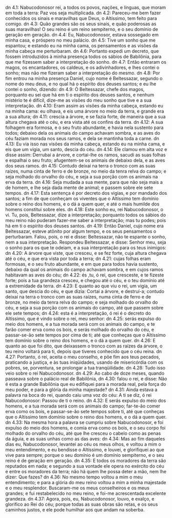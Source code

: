 dn 4.1: Nabucodonosor rei, a todos os povos, nações, e línguas, que moram em toda a terra: Paz vos seja multiplicada.
dn 4.2: Pareceu-me bem fazer conhecidos os sinais e maravilhas que Deus, o Altíssimo, tem feito para comigo.
dn 4.3: Quão grandes são os seus sinais, e quão poderosas as suas maravilhas! O seu reino é um reino sempiterno, e o seu domínio de geração em geração.
dn 4.4: Eu, Nabucodonosor, estava sossegado em minha casa, e próspero no meu palácio.
dn 4.5: Tive um sonho que me espantou; e estando eu na minha cama, os pensamentos e as visões da minha cabeça me perturbaram.
dn 4.6: Portanto expedi um decreto, que fossem introduzidos à minha presença todos os sábios de Babilônia, para que me fizessem saber a interpretação do sonho.
dn 4.7: Então entraram os magos, os encantadores, os caldeus, e os adivinhadores, e lhes contei o sonho; mas não me fizeram saber a interpretação do mesmo.
dn 4.8: Por fim entrou na minha presença Daniel, cujo nome é Beltessazar, segundo o nome do meu deus, e no qual há o espírito dos deuses santos; e eu lhe contei o sonho, dizendo:
dn 4.9: Ó Beltessazar, chefe dos magos, porquanto eu sei que há em ti o espírito dos deuses santos, e nenhum mistério te é difícil, dize-me as visões do meu sonho que tive e a sua interpretação.
dn 4.10: Eram assim as visões da minha cabeça, estando eu na minha cama: eu olhava, e eis uma árvore no meio da terra, e grande era a sua altura;
dn 4.11: crescia a árvore, e se fazia forte, de maneira que a sua altura chegava até o céu, e era vista até os confins da terra.
dn 4.12: A sua folhagem era formosa, e o seu fruto abundante, e havia nela sustento para todos; debaixo dela os animais do campo achavam sombra, e as aves do céu faziam morada nos seus ramos, e dela se mantinha toda a carne.
dn 4.13: Eu via isso nas visões da minha cabeça, estando eu na minha cama, e eis que um vigia, um santo, descia do céu.
dn 4.14: Ele clamou em alta voz e disse assim: Derrubai a árvore, e cortai-lhe os ramos, sacudi as suas folhas e espalhai o seu fruto; afugentem-se os animais de debaixo dela, e as aves dos seus ramos.
dn 4.15: Contudo deixai na terra o tronco com as suas raízes, numa cinta de ferro e de bronze, no meio da tenra relva do campo; e seja molhado do orvalho do céu, e seja a sua porção com os animais na erva da terra.
dn 4.16: Seja mudada a sua mente, para que não seja mais a de homem, e lhe seja dada mente de animal; e passem sobre ele sete tempos.
dn 4.17: Esta sentença é por decreto dos vigias, e por mandado dos santos; a fim de que conheçam os viventes que o Altíssimo tem domínio sobre o reino dos homens, e o dá a quem quer, e até o mais humilde dos homens constitui sobre eles.
dn 4.18: Este sonho eu, rei Nabucodonosor, o vi. Tu, pois, Beltessazar, dize a interpretação; porquanto todos os sábios do meu reino não puderam fazer-me saber a interpretação; mas tu podes; pois há em ti o espírito dos deuses santos.
dn 4.19: Então Daniel, cujo nome era Beltessazar, esteve atônito por algum tempo, e os seus pensamentos o perturbaram. Falou, pois, o rei e disse: Beltessazar, não te espante o sonho, nem a sua interpretação. Respondeu Beltessazar, e disse: Senhor meu, seja o sonho para os que te odeiam, e a sua interpretação para os teus inimigos:
dn 4.20: A árvore que viste, que cresceu, e se fez forte, cuja altura chegava até o céu, e que era vista por toda a terra;
dn 4.21: cujas folhas eram formosas, e o seu fruto abundante, e em que para todos havia sustento, debaixo da qual os animais do campo achavam sombra, e em cujos ramos habitavam as aves do céu;
dn 4.22: és ,tu, ó rei, que cresceste, e te fizeste forte; pois a tua grandeza cresceu, e chegou até o céu, e o teu domínio até a extremidade da terra.
dn 4.23: E quanto ao que viu o rei, um vigia, um santo, que descia do céu, e que dizia: Cortai a árvore, e destruí-a; contudo deixai na terra o tronco com as suas raízes, numa cinta de ferro e de bronze, no meio da tenra relva do campo; e seja molhado do orvalho do céu, e seja a sua porção com os animais do campo, até que passem sobre ele sete tempos;
dn 4.24: esta é a interpretação, ó rei é o decreto do Altíssimo, que é vindo sobre o rei, meu senhor:
dn 4.25: serás expulso do meio dos homens, e a tua morada será com os animais do campo, e te farão comer erva como os bois, e serás molhado do orvalho do céu, e passar-se-ão sete tempos por cima de ti; até que conheças que o Altíssimo tem domínio sobre o reino dos homens, e o dá a quem quer.
dn 4.26: E quanto ao que foi dito, que deixassem o tronco com as raízes da árvore, o teu reino voltará para ti, depois que tiveres conhecido que o céu reina.
dn 4.27: Portanto, ó rei, aceita o meu conselho, e põe fim aos teus pecados, praticando a justiça, e às tuas iniqüidades, usando de misericórdia com os pobres, se, porventura, se prolongar a tua tranqüilidade.
dn 4.28: Tudo isso veio sobre o rei Nabucodonosor.
dn 4.29: Ao cabo de doze meses, quando passeava sobre o palácio real de Babilônia,
dn 4.30: falou o rei, e disse: Não é esta a grande Babilônia que eu edifiquei para a morada real, pela força do meu poder, e para a glória da minha majestade?
dn 4.31: Ainda estava a palavra na boca do rei, quando caiu uma voz do céu: A ti se diz, ó rei Nabucodonosor: Passou de ti o reino.
dn 4.32: E serás expulso do meio dos homens, e a tua morada será com os animais do campo; far-te-ão comer erva como os bois, e passar-se-ão sete tempos sobre ti, até que conheças que o Altíssimo tem domínio sobre o reino dos homens, e o dá a quem quer.
dn 4.33: Na mesma hora a palavra se cumpriu sobre Nabucodonosor, e foi expulso do meio dos homens, e comia erva como os bois, e o seu corpo foi molhado do orvalho do céu, até que lhe cresceu o cabelo como as penas da águia, e as suas unhas como as das aves:
dn 4.34: Mas ao fim daqueles dias eu, Nabucodonosor, levantei ao céu os meus olhos, e voltou a mim o meu entendimento, e eu bendisse o Altíssimo, e louvei, e glorifiquei ao que vive para sempre; porque o seu domínio é um domínio sempiterno, e o seu reino é de geração em geração.
dn 4.35: E todos os moradores da terra são reputados em nada; e segundo a sua vontade ele opera no exército do céu e entre os moradores da terra; não há quem lhe possa deter a mão, nem lhe dizer: Que fazes?
dn 4.36: No mesmo tempo voltou a mim o meu entendimento; e para a glória do meu reino voltou a mim a minha majestade e o meu resplendor. Buscaram-me os meus conselheiros e os meus grandes; e fui restabelecido no meu reino, e foi-me acrescentada excelente grandeza.
dn 4.37: Agora, pois, eu, Nabucodonosor, louvo, e exalço, e glorifico ao Rei do céu; porque todas as suas obras são retas, e os seus caminhos justos, e ele pode humilhar aos que andam na soberba.
